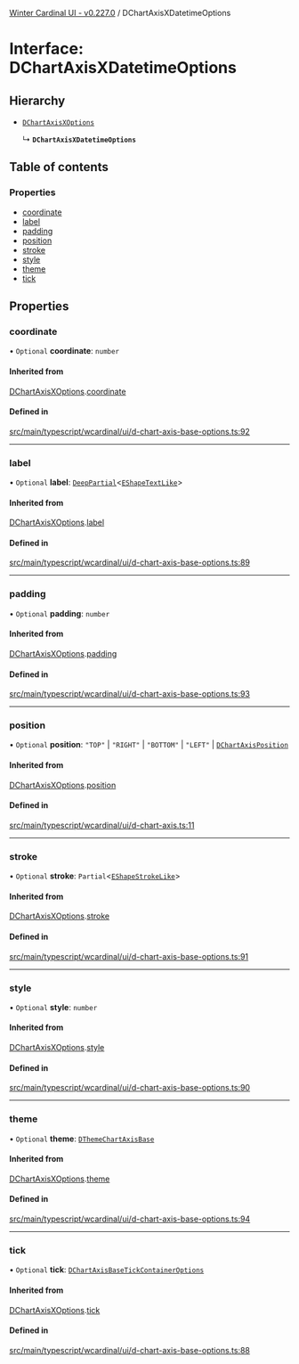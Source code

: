 [Winter Cardinal UI - v0.227.0](../index.md) / DChartAxisXDatetimeOptions

# Interface: DChartAxisXDatetimeOptions

## Hierarchy

- [`DChartAxisXOptions`](DChartAxisXOptions.md)

  ↳ **`DChartAxisXDatetimeOptions`**

## Table of contents

### Properties

- [coordinate](DChartAxisXDatetimeOptions.md#coordinate)
- [label](DChartAxisXDatetimeOptions.md#label)
- [padding](DChartAxisXDatetimeOptions.md#padding)
- [position](DChartAxisXDatetimeOptions.md#position)
- [stroke](DChartAxisXDatetimeOptions.md#stroke)
- [style](DChartAxisXDatetimeOptions.md#style)
- [theme](DChartAxisXDatetimeOptions.md#theme)
- [tick](DChartAxisXDatetimeOptions.md#tick)

## Properties

### coordinate

• `Optional` **coordinate**: `number`

#### Inherited from

[DChartAxisXOptions](DChartAxisXOptions.md).[coordinate](DChartAxisXOptions.md#coordinate)

#### Defined in

[src/main/typescript/wcardinal/ui/d-chart-axis-base-options.ts:92](https://github.com/winter-cardinal/winter-cardinal-ui/blob/v0.227.0/src/main/typescript/wcardinal/ui/d-chart-axis-base-options.ts#L92)

___

### label

• `Optional` **label**: [`DeepPartial`](../index.md#deeppartial)<[`EShapeTextLike`](EShapeTextLike.md)\>

#### Inherited from

[DChartAxisXOptions](DChartAxisXOptions.md).[label](DChartAxisXOptions.md#label)

#### Defined in

[src/main/typescript/wcardinal/ui/d-chart-axis-base-options.ts:89](https://github.com/winter-cardinal/winter-cardinal-ui/blob/v0.227.0/src/main/typescript/wcardinal/ui/d-chart-axis-base-options.ts#L89)

___

### padding

• `Optional` **padding**: `number`

#### Inherited from

[DChartAxisXOptions](DChartAxisXOptions.md).[padding](DChartAxisXOptions.md#padding)

#### Defined in

[src/main/typescript/wcardinal/ui/d-chart-axis-base-options.ts:93](https://github.com/winter-cardinal/winter-cardinal-ui/blob/v0.227.0/src/main/typescript/wcardinal/ui/d-chart-axis-base-options.ts#L93)

___

### position

• `Optional` **position**: ``"TOP"`` \| ``"RIGHT"`` \| ``"BOTTOM"`` \| ``"LEFT"`` \| [`DChartAxisPosition`](../index.md#dchartaxisposition-1)

#### Inherited from

[DChartAxisXOptions](DChartAxisXOptions.md).[position](DChartAxisXOptions.md#position)

#### Defined in

[src/main/typescript/wcardinal/ui/d-chart-axis.ts:11](https://github.com/winter-cardinal/winter-cardinal-ui/blob/v0.227.0/src/main/typescript/wcardinal/ui/d-chart-axis.ts#L11)

___

### stroke

• `Optional` **stroke**: `Partial`<[`EShapeStrokeLike`](EShapeStrokeLike.md)\>

#### Inherited from

[DChartAxisXOptions](DChartAxisXOptions.md).[stroke](DChartAxisXOptions.md#stroke)

#### Defined in

[src/main/typescript/wcardinal/ui/d-chart-axis-base-options.ts:91](https://github.com/winter-cardinal/winter-cardinal-ui/blob/v0.227.0/src/main/typescript/wcardinal/ui/d-chart-axis-base-options.ts#L91)

___

### style

• `Optional` **style**: `number`

#### Inherited from

[DChartAxisXOptions](DChartAxisXOptions.md).[style](DChartAxisXOptions.md#style)

#### Defined in

[src/main/typescript/wcardinal/ui/d-chart-axis-base-options.ts:90](https://github.com/winter-cardinal/winter-cardinal-ui/blob/v0.227.0/src/main/typescript/wcardinal/ui/d-chart-axis-base-options.ts#L90)

___

### theme

• `Optional` **theme**: [`DThemeChartAxisBase`](DThemeChartAxisBase.md)

#### Inherited from

[DChartAxisXOptions](DChartAxisXOptions.md).[theme](DChartAxisXOptions.md#theme)

#### Defined in

[src/main/typescript/wcardinal/ui/d-chart-axis-base-options.ts:94](https://github.com/winter-cardinal/winter-cardinal-ui/blob/v0.227.0/src/main/typescript/wcardinal/ui/d-chart-axis-base-options.ts#L94)

___

### tick

• `Optional` **tick**: [`DChartAxisBaseTickContainerOptions`](DChartAxisBaseTickContainerOptions.md)

#### Inherited from

[DChartAxisXOptions](DChartAxisXOptions.md).[tick](DChartAxisXOptions.md#tick)

#### Defined in

[src/main/typescript/wcardinal/ui/d-chart-axis-base-options.ts:88](https://github.com/winter-cardinal/winter-cardinal-ui/blob/v0.227.0/src/main/typescript/wcardinal/ui/d-chart-axis-base-options.ts#L88)
